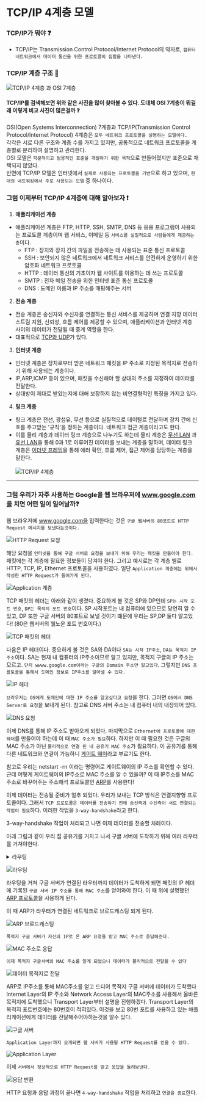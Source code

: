 # TCP/IP 4계층 모델

### TCP/IP가 뭐야 ❓
- TCP/IP는 Transmission Control Protocol/Internet Protocol의 약자로, `컴퓨터 네트워크에서 데이터 통신을 위한 프로토콜의 집합을 나타낸다.`

### TCP/IP 계층 구조 🧬
![TCP/IP 4계층 과 OSI 7계층](https://blog.kakaocdn.net/dn/vQzYY/btsEu4B3gHM/T27Hg8IZA8AQYyPrnoQ1tk/img.png)<br>

#### TCP/IP를 검색해보면 위와 같은 사진을 많이 찾아볼 수 있다. 도대체 OSI 7계층이 뭐길래 이렇게 비교 사진이 많은걸까 ❓

OSI(Open Systems Interconnection) 7계층과 TCP/IP(Transmission Control Protocol/Internet Protocol) 4계층은 `모두 네트워크 프로토콜을 설명하는 모델이다.` <br>
각각은 서로 다른 구조와 계층 수를 가지고 있지만, 공통적으로 네트워크 프로토콜을 계층별로 분리하여 설명하고 관리한다.<br>
OSI 모델은 `학문적이고 범용적인 표준을 개발하기 위한 목적`으로 만들어졌지만 표준으로 채택되지 않았다. <br>
반면에 TCP/IP 모델은 인터넷에서 `실제로 사용되는 프로토콜을 기반`으로 하고 있으며, `현대의 네트워킹에서 주로 사용되는 모델` 중 하나이다.<br>

### 그럼 이제부터 TCP/IP 4계층에 대해 알아보자 ❗️
1. **애플리케이션 계층**
- 애플리케이션 계층은 FTP, HTTP, SSH, SMTP, DNS 등 응용 프로그램이 사용되는 프로토콜 계층이며 웹 서비스, 이메일 등 `서비스를 실질적으로 사람들에게 제공하는 층`이다.
    - FTP : 장치와 장치 간의 파일을 전송하는 데 사용되는 표준 통신 프로토콜
    - SSH : 보안되지 않은 네트워크에서 네트워크 서비스를 안전하게 운영하기 위한 암호화 네트워크 프로토콜
    - HTTP : 데이터 통신의 기초이자 웹 사이트를 이용하는 데 쓰는 프로토콜
    - SMTP : 전자 메일 전송을 위한 인터넷 표준 통신 프로토콜
    - DNS : 도메인 이름과 IP 주소를 매핑해주는 서버
2. **전송 계층**
- 전송 계층은 송신자와 수신자를 연결하는 통신 서비스를 제공하며 연결 지향 데이터 스트림 지원, 신뢰성, 흐름 제어를 제공할 수 있으며, 애플리케이션과 인터넷 계층 사이의 데이터가 전달될 때 중계 역할을 한다.
- 대표적으로 [TCP와 UDP](https://github.com/imkh817/cs-stduy/blob/master/src/main/resources/templates/%EB%84%A4%ED%8A%B8%EC%9B%8C%ED%81%AC/TCP,IP%204계층%20모델/TCP와%20UDP.md)가 있다.
3. **인터넷 계층**
- 인터넷 계층은 장치로부터 받은 네트워크 패킷을 IP 주소로 지정된 목적지로 전송하기 위해 사용되는 계층이다.
- IP,ARP,ICMP 등이 있으며, 패킷을 수신해야 할 상대의 주소를 지정하여 데이터를 전달한다.
- 상대방이 제대로 받았는지에 대해 보장하지 않는 비연결형적인 특징을 가지고 있다.
4. **링크 계층**
- 링크 계층은 전선, 광섬유, 무선 등으로 실질적으로 데이털르 전달하며 장치 간에 신호를 주고받는 '규칙'을 정하는 계층이다. 네트워크 접근 계층이라고도 한다.
- 이를 물리 계층과 데이터 링크 계층으로 나누기도 하는데 물리 계층은 [무선 LAN](https://github.com/imkh817/cs-stduy/blob/master/src/main/resources/templates/%EB%84%A4%ED%8A%B8%EC%9B%8C%ED%81%AC/TCP,IP%204계층%20모델/무선%20LAN.md) 과 [유선 LAN](https://github.com/imkh817/cs-stduy/blob/master/src/main/resources/templates/%EB%84%A4%ED%8A%B8%EC%9B%8C%ED%81%AC/TCP,IP%204계층%20모델/유선%20LAN.md)을 통해 0과 1로 이루어진 데이터를 보내는 계층을 말하며, 데이터 링크 계층은 [이더넷 프레임](https://github.com/imkh817/cs-stduy/blob/master/src/main/resources/templates/%EB%84%A4%ED%8A%B8%EC%9B%8C%ED%81%AC/TCP,IP%204계층%20모델/이더넷%20프레임.md)을 통해 에러 확인, 흐름 제어, 접근 제어를 담당하는 계층을 말한다.
<br><br> ![TCP/IP 4계층](https://blog.kakaocdn.net/dn/dXnWPA/btsEu8dOLoG/XEzHlzueGKydxXawLw6nz0/img.png)
***
### 그럼 우리가 자주 사용하는 Google을 웹 브라우저에 www.google.com을 치면 어떤 일이 일어날까❓

웹 브라우저에 www.google.com을 입력한다는 것은 `구글 웹서버의 80포트로 HTTP Request 메시지를 보낸다는것이다.`

![HTTP Request 요청](https://blog.kakaocdn.net/dn/cSH9WX/btsEqxS31sR/iil6a2UtPR4WAyksP54l41/img.png)

해당 요청을 `인터넷을 통해 구글 서버로 요청을 보내기 위해 우리는 패킷을 만들어야 한다.`
패킷에는 각 계층에 필요한 정보들이 담겨야 한다.
그리고 예시로는 각 계층 별로 HTTP, TCP, IP, Ethernet 프로토콜을 사용하였다.
일단 `Application 계층에는 위에서 작성한 HTTP Request가 들어가게 된다.`

![Application 계층](https://blog.kakaocdn.net/dn/bSlgD7/btsEpooItKj/sB28FWds8Jcxr9tIFED0rK/img.png)

TCP 패킷의 헤더는 아래와 같이 생겼다. 중요하게 볼 것은 SP와 DP인데 `SP는 시작 포트 번호`, `DP는 목적지 포트 번호`이다.
SP 시작포트는 내 컴퓨터에 있으므로 당연히 알 수 있고, DP 또한 구글 서버의 80포트로 보낼 것이기 떄문에 우리는 SP,DP 둘다 알고있다! (80은 웹서버의 웰노운 포트 번호이다.)

![TCP 패킷의 헤더](https://blog.kakaocdn.net/dn/bbzsIc/btsEpqtlZ6U/S8oYuhOxekKgPAH5SWgx30/img.png)

다음은 IP 헤더이다. 중요하게 볼 것은 SA와 DA이다 `SA는 시작 IP주소`, `DA는 목적지 IP주소`이다.
SA는 현재 내 컴퓨터의 IP주소이므로 알고 있지만, 목적지 구글의 IP 주소는 모르고. `단지 wwww.google.com이라는 구글의 Domain 주소만 알고있다`.
그렇지만 `DNS 프롤토콜을 통해서 도메인 정보로 IP주소를 알아낼 수 있다.`

![IP 헤더](https://blog.kakaocdn.net/dn/Kagxb/btsEuPMovl5/aRQ0J7msVyPQs3dwlOxdx1/img.png)

`브라우저는 OS에게 도메인에 대한 IP 주소를 알고싶다고 요청`을 한다.
그러면 `OS에서 DNS Server로 요청`을 보내게 된다.
참고로 DNS 서버 주소는 내 컴퓨터 내의 내장되어 있다.

![DNS 요청](https://blog.kakaocdn.net/dn/b5w3ys/btsExH09fp4/kkhjkVKgYM3u4vLhTK8AWK/img.png)

이제 DNS를 통해 IP 주소도 받아오게 되었다.
마지막으로 `Ethernet에 프로토콜에 대한 헤더`를 만들어야 하는데 이 때 `MAC 주소가 필요`하다.
하지만 이 때 필요한 것은 구글의 MAC 주소가 아닌 `물리적으로 연결 된 내 공유기 MAC 주소`가 필요하다.
이 공유기를 통해 다른 네트워크와 연결이 가능하니 [게이트 웨이](https://github.com/imkh817/cs-stduy/blob/master/src/main/resources/templates/%EB%84%A4%ED%8A%B8%EC%9B%8C%ED%81%AC/%EB%84%A4%ED%8A%B8%EC%9B%8C%ED%81%AC%20%EA%B8%B0%EC%B4%88/%EA%B2%8C%EC%9D%B4%ED%8A%B8%EC%9B%A8%EC%9D%B4.md)라고 부르기도 한다.

참고로 우리는 netstart -rn 이라는 명령어로 게이트웨이의 IP 주소를 확인할 수 있다.
근데 어떻게 게이트웨이의 IP주소로 MAC 주소를 알 수 있을까?
이 때 IP주소를 MAC 주소로 바꾸어주는 주소해석 프로토콜인 [ARP](https://github.com/imkh817/cs-stduy/blob/master/src/main/resources/templates/%EB%84%A4%ED%8A%B8%EC%9B%8C%ED%81%AC/IP%20%EC%A3%BC%EC%86%8C/ARP.md)를 사용한다!

이제 데이터는 전송될 준비가 얼추 되었다.
우리가 보내는 TCP 방식은 연결지향형 프로토콜이다.
그래서 `TCP 프로토콜은 데이터를 전송하기 전에 송신측과 수신측이 서로 연결되는 작업이 필요`하다.
이러한 작업을 `3-way-handshake`라고 한다.

3-way-handshake 작업이 처리되고 나면 이제 데이터를 전송할 차례이다.

아래 그림과 같이 우리 집 공유기를 거치고 나서 구글 서버에 도착하기 위해 여러 라우터를 거쳐야한다.
<details>
  <summary>라우팅</summary>
라우터가 목적지 경로를 찾아나가는 과정은 라우팅 이라고 한다
</details>

![라우팅](https://blog.kakaocdn.net/dn/bnayVS/btsEoMJIm5I/8jWC5G4Lr1btGpAU1lNHpK/img.png)

라우팅을 거쳐 구글 서버가 연결된 라우터까지 데이터가 도착하게 되면 패킷의 IP 헤더에 기록된
`구글 서버 IP 주소를 통해 MAC 주소`를 얻어와야 한다. 이 때 위에 설명했던 [ARP 프로토콜](https://github.com/imkh817/cs-stduy/blob/master/src/main/resources/templates/%EB%84%A4%ED%8A%B8%EC%9B%8C%ED%81%AC/IP%20%EC%A3%BC%EC%86%8C/ARP.md)을 사용하게 된다.

이 때 ARP가 라우터가 연결된 네트워크로 브로드캐스팅 되게 된다.

![ARP 브로드캐스팅](https://blog.kakaocdn.net/dn/cPyOdE/btsEvWRPfVO/EsHIm61xsLa1zCNA2tCgi1/img.png)

`목적지 구글 서버가 자신의 IP로 온 ARP 요청을 받고 MAC 주소로 응답해준다.`

![MAC 주소로 응답](https://blog.kakaocdn.net/dn/n1bpN/btsEyaPvETp/DLlEGW0j1Z22svtvw27Rw0/img.png)

`이제 목적지 구글서버의 MAC 주소를 알게 되었으니 데이터가 물리적으로 전달될 수 있다`

![데이터 목적지로 전달](https://blog.kakaocdn.net/dn/bFlwJx/btsEqV7HwBN/0KCeGzqr9N3YejYOyHbs5k/img.png)

ARP로 IP주소를 통해 MAC주소를 얻고 드디어 목적지 구글 서버에 데이터가 도착했다
Internet Layer의 IP 주소와 Network Access Layer의 MAC주소를 사용해서 올바른 목적지에 도착했으니 Transport Layer부터 설명을 진행하겠다.
Transport Layer의 목적지 포트번호에는 80번호이 적혀있다. 이것을 보고 80번 포트를 사용하고 있는 애플리케이션에게
데이터를 전달해주어야하는것을 알수 있다.

![구글 서버](https://blog.kakaocdn.net/dn/bHWJQ9/btsEqYwztLx/hgloCkfeS14zK2W5LqVMi0/img.png)

`Application Layer까지 오게되면 웹 서버가 사용될 HTTP Request를 얻을 수 있다.`

![Application Layer](https://blog.kakaocdn.net/dn/zbQTq/btsEqxFyjtT/lvklfaY4m3jUZ4DuJ5Myb0/img.png)

이제 `서버에서 정상적으로 HTTP Request를 받고 응답을 돌려보낸다.`

![응답 반환](https://blog.kakaocdn.net/dn/ySvRl/btsEvuVyR2i/yCzejlqRQppwF2646vqKl1/img.png)

HTTP 요청과 응답 과정이 끝나면 `4-way-handshake` 작업을 처리하고 `연결을 종료`한다.